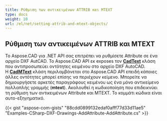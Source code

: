 ```yaml
---
title: Ρύθμιση των αντικειμένων ATTRIB και MTEXT
type: docs
weight: 10
url: /el/net/setting-attrib-and-mtext-objects/
---
```


## **Ρύθμιση των αντικειμένων ATTRIB και MTEXT**
Το Aspose.CAD για .NET API σας επιτρέπει να ρυθμίσετε Attribute σε ένα αρχείο DXF AutCAD. Το Aspose.CAD API εκ exposes τον [**CadText**](https://reference.aspose.com/cad/net/aspose.cad.fileformats.cad.cadobjects/cadtext) κλάση που αντιπροσωπεύει οντότητες κειμένου στο αρχείο DXF AutoCAD. Η [**CadMText**](https://reference.aspose.com/cad/net/aspose.cad.fileformats.cad.cadobjects/cadmtext) κλάση περιλαμβάνεται στο Aspose.CAD API επειδή κάποιες άλλες οντότητες μπορεί επίσης να περιέχουν κείμενο. Μπορείτε να δημιουργήσετε αρκετές παραγράφους κειμένου ως ένα μόνο αντικείμενο πολλαπλής γραμμής (**mtext**). Ακολουθεί η κωδικοποίηση που επιδεικνύει τη ρύθμιση των αντικειμένων Attribute και MTEXT. Το κομμάτι κώδικα είναι αυτο-εξηγηματικό.



{{< gist "aspose-com-gists" "88cdd0899132edaf0afff77d33d11ae5" "Examples-CSharp-DXF-Drawings-AddAttribute-AddAttribute.cs" >}}
